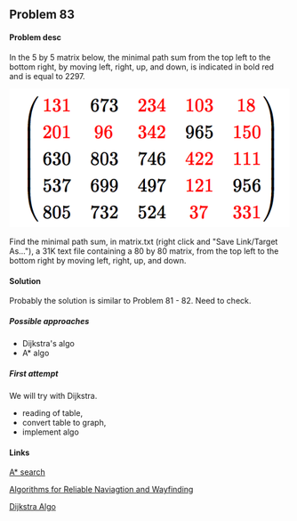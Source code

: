 ## Problem 83

#### Problem desc
In the 5 by 5 matrix below, the minimal path sum from the top left to the bottom right, by moving left, right, up, and down, is indicated in bold red and is equal to 2297.

![](img.png)

Find the minimal path sum, in matrix.txt (right click and "Save Link/Target As..."), a 31K text file containing a 80 by 80 matrix, from the top left to the bottom right by moving left, right, up, and down.

#### Solution

Probably the solution is similar to Problem 81 - 82. Need to check.

##### Possible approaches
* Dijkstra's algo
* A* algo

##### First attempt
We will try with Dijkstra.

* reading of table,
* convert table to graph,
* implement algo

#### Links
[A* search](https://en.wikipedia.org/wiki/A*_search_algorithm)

[Algorithms for Reliable Naviagtion and Wayfinding ](http://www.cognitivegiscience.psu.edu/pdfs/haque2007algorithms.pdf)

[Dijkstra Algo](https://en.wikipedia.org/wiki/Dijkstra%27s_algorithm)